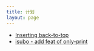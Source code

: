 ```yaml
---
title: 计划
layout: page
---
```


- [Inserting back-to-top](plan/source/plan/isubo%20-%20add%20feat%20of%20inserting%20back2top)
- [isubo - add feat of only-print](plan/source/plan/isubo%20-%20add%20feat%20of%20only-print)
